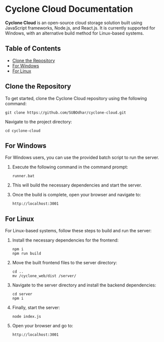 
# Cyclone Cloud Documentation

**Cyclone Cloud** is an open-source cloud storage solution built using JavaScript frameworks, Node.js, and React.js. It is currently supported for Windows, with an alternative build method for Linux-based systems.

## Table of Contents
- [Clone the Repository](#clone-the-repository)
- [For Windows](#for-windows)
- [For Linux](#for-linux)

## Clone the Repository

To get started, clone the Cyclone Cloud repository using the following command:

```shell
git clone https://github.com/SUBOdhar/cyclone-cloud.git
```

Navigate to the project directory:

```shell
cd cyclone-cloud
```

## For Windows

For Windows users, you can use the provided batch script to run the server.

1. Execute the following command in the command prompt:

    ```shell
    runner.bat
    ```

2. This will build the necessary dependencies and start the server.

3. Once the build is complete, open your browser and navigate to:

    ```
    http://localhost:3001
    ```

## For Linux

For Linux-based systems, follow these steps to build and run the server:

1. Install the necessary dependencies for the frontend:

    ```shell
    npm i
    npm run build
    ```

2. Move the built frontend files to the server directory:

    ```shell
    cd ..
    mv /cyclone_web/dist /server/
    ```

3. Navigate to the server directory and install the backend dependencies:

    ```shell
    cd server
    npm i
    ```

4. Finally, start the server:

    ```shell
    node index.js
    ```

5. Open your browser and go to:

    ```
    http://localhost:3001
    ```
